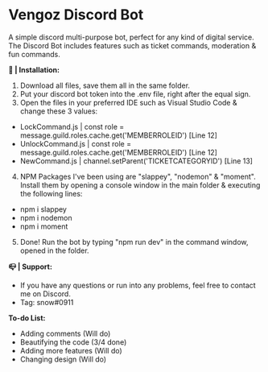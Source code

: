 # Vengoz Discord Bot
A simple discord multi-purpose bot, perfect for any kind of digital service.
The Discord Bot includes features such as ticket commands, moderation & fun commands.

**📑 | Installation:**

1) Download all files, save them all in the same folder.
2) Put your discord bot token into the .env file, right after the equal sign.
3) Open the files in your preferred IDE such as Visual Studio Code & change these 3 values:
- LockCommand.js   | const role = message.guild.roles.cache.get('MEMBERROLEID') [Line 12]
- UnlockCommand.js | const role = message.guild.roles.cache.get('MEMBERROLEID') [Line 12]
- NewCommand.js      | channel.setParent('TICKETCATEGORYID') [Line 13]
4) NPM Packages I've been using are "slappey", "nodemon" & "moment". Install them by opening a console window in the main folder & executing the following lines:
- npm i slappey
- npm i nodemon
- npm i moment
5) Done! Run the bot by typing "npm run dev" in the command window, opened in the folder.

**📪 | Support:**

- If you have any questions or run into any problems, feel free to contact me on Discord. 
- Tag: snow#0911

**To-do List:**
- Adding comments (Will do)
- Beautifying the code (3/4 done)
- Adding more features (Will do)
- Changing design (Will do)
